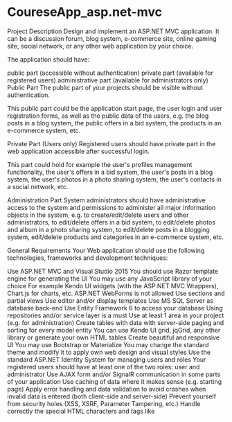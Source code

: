 # CoureseApp_asp.net-mvc 
Project Description
Design and implement an ASP.NET MVC application. It can be a discussion forum, blog system, e-commerce site, online gaming site, social network, or any other web application by your choice.

The application should have:

public part (accessible without authentication)
private part (available for registered users)
administrative part (available for administrators only)
Public Part
The public part of your projects should be visible without authentication.

This public part could be the application start page, the user login and user registration forms, as well as the public data of the users, e.g. the blog posts in a blog system, the public offers in a bid system, the products in an e-commerce system, etc.

Private Part (Users only)
Registered users should have private part in the web application accessible after successful login.

This part could hold for example the user's profiles management functionality, the user's offers in a bid system, the user's posts in a blog system, the user's photos in a photo sharing system, the user's contacts in a social network, etc.

Administration Part
System administrators should have administrative access to the system and permissions to administer all major information objects in the system, e.g. to create/edit/delete users and other administrators, to edit/delete offers in a bid system, to edit/delete photos and album in a photo sharing system, to edit/delete posts in a blogging system, edit/delete products and categories in an e-commerce system, etc.

General Requirements
Your Web application should use the following technologies, frameworks and development techniques:

Use ASP.NET MVC and Visual Studio 2015
You should use Razor template engine for generating the UI
You may use any JavaScript library of your choice
For example Kendo UI widgets (with the ASP.NET MVC Wrappers), Chart.js for charts, etc.
ASP.NET WebForms is not allowed
Use sections and partial views
Use editor and/or display templates
Use MS SQL Server as database back-end
Use Entity Framework 6 to access your database
Using repositories and/or service layer is a must
Use at least 1 area in your project (e.g. for administration)
Create tables with data with server-side paging and sorting for every model entity
You can use Kendo UI grid, jqGrid, any other library or generate your own HTML tables
Create beautiful and responsive UI
You may use Bootstrap or Materialize
You may change the standard theme and modify it to apply own web design and visual styles
Use the standard ASP.NET Identity System for managing users and roles
Your registered users should have at least one of the two roles: user and administrator
Use AJAX form and/or SignalR communication in some parts of your application
Use caching of data where it makes sense (e.g. starting page)
Apply error handling and data validation to avoid crashes when invalid data is entered (both client-side and server-side)
Prevent yourself from security holes (XSS, XSRF, Parameter Tampering, etc.)
Handle correctly the special HTML characters and tags like <script>, <br />, etc.
Create unit tests for your "business" functionality following the best practices for writing unit tests (at least 80% code coverage) - ~30% of the points for the project (IF YOU HAVE UNDER 50% CODE COVERAGE YOU WILL NOT PASS THE EXAM)
Use Dependency Inversion principle and Dependency Injection technique following the best practices - ~20% of the points for the project
Integrate your app with a Continuous Integration server (Jenkins, AppVeyor or other) - configure your unit tests to run on each commit to your master branch (MANDATORY REQUIREMENT)
Documentation of the project and project architecture (as .md file, including screenshots)
